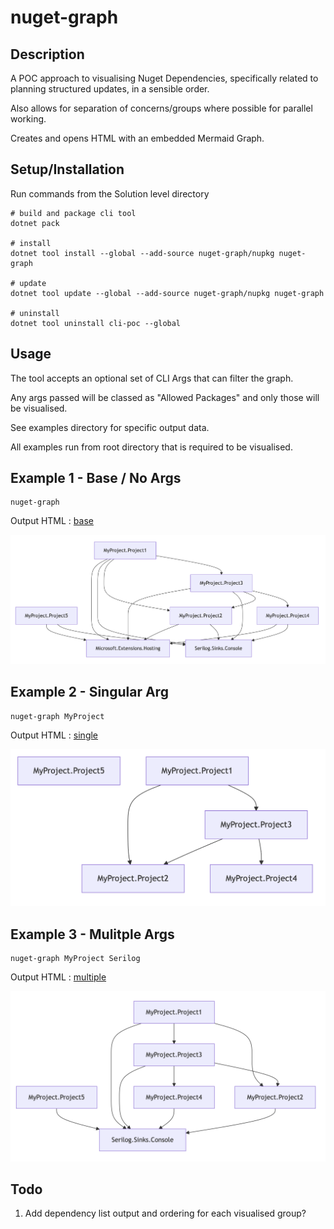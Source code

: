 # nuget-graph

## Description

A POC approach to visualising Nuget Dependencies, specifically related to planning structured updates, in a sensible order.

Also allows for separation of concerns/groups where possible for parallel working.

Creates and opens HTML with an embedded Mermaid Graph.

## Setup/Installation

Run commands from the Solution level directory

```shell
# build and package cli tool
dotnet pack

# install
dotnet tool install --global --add-source nuget-graph/nupkg nuget-graph

# update
dotnet tool update --global --add-source nuget-graph/nupkg nuget-graph

# uninstall
dotnet tool uninstall cli-poc --global
```

## Usage

The tool accepts an optional set of CLI Args that can filter the graph.

Any args passed will be classed as "Allowed Packages" and only those will be visualised.

See examples directory for specific output data.

All examples run from root directory that is required to be visualised.

## Example 1 - Base / No Args

```shell
nuget-graph
```

Output HTML : [base](nuget-graph/example/output_base.html)

![base_image](nuget-graph/example/images/base.png)

## Example 2 -  Singular Arg

```shell
nuget-graph MyProject
```

Output HTML : [single](nuget-graph/example/output_single_arg.html)

![base_image](nuget-graph/example/images/single_arg.png)

## Example 3 - Mulitple Args

```shell
nuget-graph MyProject Serilog
```

Output HTML : [multiple](nuget-graph/example/output_multiple_args.html)

![base_image](nuget-graph/example/images/multiple_args.png)

## Todo

1. Add dependency list output and ordering for each visualised group?